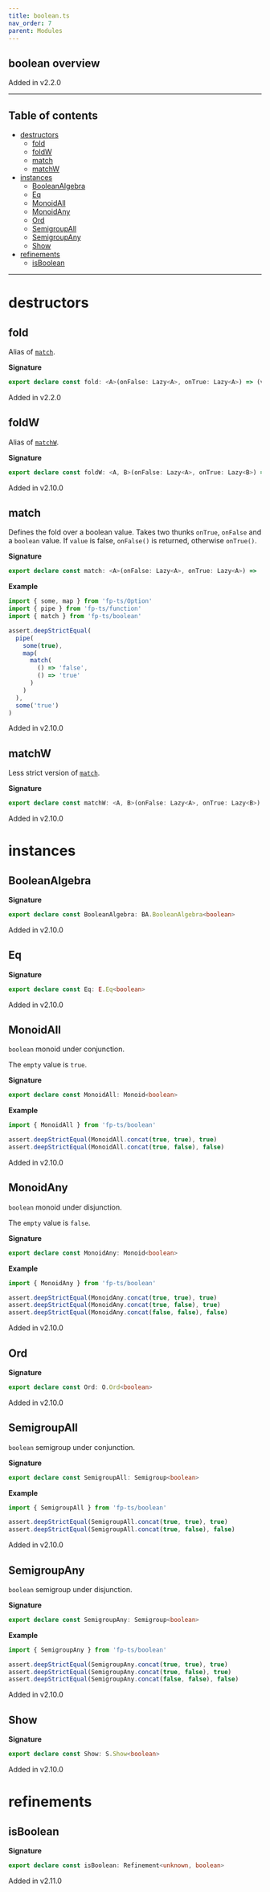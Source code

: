 ```yaml
---
title: boolean.ts
nav_order: 7
parent: Modules
---
```


## boolean overview

Added in v2.2.0

---

<h2 class="text-delta">Table of contents</h2>

- [destructors](#destructors)
  - [fold](#fold)
  - [foldW](#foldw)
  - [match](#match)
  - [matchW](#matchw)
- [instances](#instances)
  - [BooleanAlgebra](#booleanalgebra)
  - [Eq](#eq)
  - [MonoidAll](#monoidall)
  - [MonoidAny](#monoidany)
  - [Ord](#ord)
  - [SemigroupAll](#semigroupall)
  - [SemigroupAny](#semigroupany)
  - [Show](#show)
- [refinements](#refinements)
  - [isBoolean](#isboolean)

---

# destructors

## fold

Alias of [`match`](#match).

**Signature**

```ts
export declare const fold: <A>(onFalse: Lazy<A>, onTrue: Lazy<A>) => (value: boolean) => A
```

Added in v2.2.0

## foldW

Alias of [`matchW`](#matchw).

**Signature**

```ts
export declare const foldW: <A, B>(onFalse: Lazy<A>, onTrue: Lazy<B>) => (value: boolean) => A | B
```

Added in v2.10.0

## match

Defines the fold over a boolean value.
Takes two thunks `onTrue`, `onFalse` and a `boolean` value.
If `value` is false, `onFalse()` is returned, otherwise `onTrue()`.

**Signature**

```ts
export declare const match: <A>(onFalse: Lazy<A>, onTrue: Lazy<A>) => (value: boolean) => A
```

**Example**

```ts
import { some, map } from 'fp-ts/Option'
import { pipe } from 'fp-ts/function'
import { match } from 'fp-ts/boolean'

assert.deepStrictEqual(
  pipe(
    some(true),
    map(
      match(
        () => 'false',
        () => 'true'
      )
    )
  ),
  some('true')
)
```

Added in v2.10.0

## matchW

Less strict version of [`match`](#match).

**Signature**

```ts
export declare const matchW: <A, B>(onFalse: Lazy<A>, onTrue: Lazy<B>) => (value: boolean) => A | B
```

Added in v2.10.0

# instances

## BooleanAlgebra

**Signature**

```ts
export declare const BooleanAlgebra: BA.BooleanAlgebra<boolean>
```

Added in v2.10.0

## Eq

**Signature**

```ts
export declare const Eq: E.Eq<boolean>
```

Added in v2.10.0

## MonoidAll

`boolean` monoid under conjunction.

The `empty` value is `true`.

**Signature**

```ts
export declare const MonoidAll: Monoid<boolean>
```

**Example**

```ts
import { MonoidAll } from 'fp-ts/boolean'

assert.deepStrictEqual(MonoidAll.concat(true, true), true)
assert.deepStrictEqual(MonoidAll.concat(true, false), false)
```

Added in v2.10.0

## MonoidAny

`boolean` monoid under disjunction.

The `empty` value is `false`.

**Signature**

```ts
export declare const MonoidAny: Monoid<boolean>
```

**Example**

```ts
import { MonoidAny } from 'fp-ts/boolean'

assert.deepStrictEqual(MonoidAny.concat(true, true), true)
assert.deepStrictEqual(MonoidAny.concat(true, false), true)
assert.deepStrictEqual(MonoidAny.concat(false, false), false)
```

Added in v2.10.0

## Ord

**Signature**

```ts
export declare const Ord: O.Ord<boolean>
```

Added in v2.10.0

## SemigroupAll

`boolean` semigroup under conjunction.

**Signature**

```ts
export declare const SemigroupAll: Semigroup<boolean>
```

**Example**

```ts
import { SemigroupAll } from 'fp-ts/boolean'

assert.deepStrictEqual(SemigroupAll.concat(true, true), true)
assert.deepStrictEqual(SemigroupAll.concat(true, false), false)
```

Added in v2.10.0

## SemigroupAny

`boolean` semigroup under disjunction.

**Signature**

```ts
export declare const SemigroupAny: Semigroup<boolean>
```

**Example**

```ts
import { SemigroupAny } from 'fp-ts/boolean'

assert.deepStrictEqual(SemigroupAny.concat(true, true), true)
assert.deepStrictEqual(SemigroupAny.concat(true, false), true)
assert.deepStrictEqual(SemigroupAny.concat(false, false), false)
```

Added in v2.10.0

## Show

**Signature**

```ts
export declare const Show: S.Show<boolean>
```

Added in v2.10.0

# refinements

## isBoolean

**Signature**

```ts
export declare const isBoolean: Refinement<unknown, boolean>
```

Added in v2.11.0
